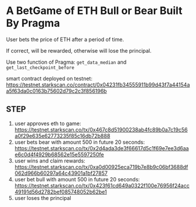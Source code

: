 # A BetGame of ETH Bull or Bear Built By Pragma

User bets the price of ETH after a period of time.

If correct, will be rewarded, otherwise will lose the principal.

Use two function of Pragma: `get_data_median` and `get_last_checkpoint_before`

smart contract deployed on testnet: https://testnet.starkscan.co/contract/0x04231fb34555911b99d43f7a44154aa5f63da0c0163b75602d79c2c3f856196b

## STEP
1. user approves eth to game: https://testnet.starkscan.co/tx/0x467c8d51900238ab4fc89b0a7c19c56a0f29e635e62773235f85c16db72b888
2. user bets bear with amount 500 in future 20 seconds: https://testnet.starkscan.co/tx/0x2d4ada3de3f66617d5c1f69e7ee3d6aae6c0d4f4929b68562e15e5597250fe
3. user wins and claim rewards: https://testnet.starkscan.co/tx/0xa0d00925eca719b7e8b9c06bf3688df062d966b60297a64c43901a1bf27857
4. user bet bull with amount 500 in future 20 seconds: https://testnet.starkscan.co/tx/0x423f61cd649a0322f100e76956f24acc49191d56d2782bef085748052b62be1
5. user loses the principal

